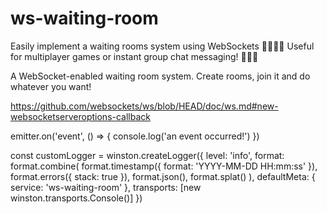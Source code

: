 # ws-waiting-room
Easily implement a waiting rooms system using WebSockets 👨‍👩‍👧‍👦 Useful for multiplayer games or instant group chat messaging! 👨🏼‍🔧

A WebSocket-enabled waiting room system. Create rooms, join it and do whatever you want!

https://github.com/websockets/ws/blob/HEAD/doc/ws.md#new-websocketserveroptions-callback

emitter.on('event', () => {
  console.log('an event occurred!')
})

const customLogger = winston.createLogger({
  level: 'info',
  format: format.combine(
    format.timestamp({ format: 'YYYY-MM-DD HH:mm:ss' }),
    format.errors({ stack: true }),
    format.json(),
    format.splat()
  ),
  defaultMeta: { service: 'ws-waiting-room' },
  transports: [new winston.transports.Console()]
})
